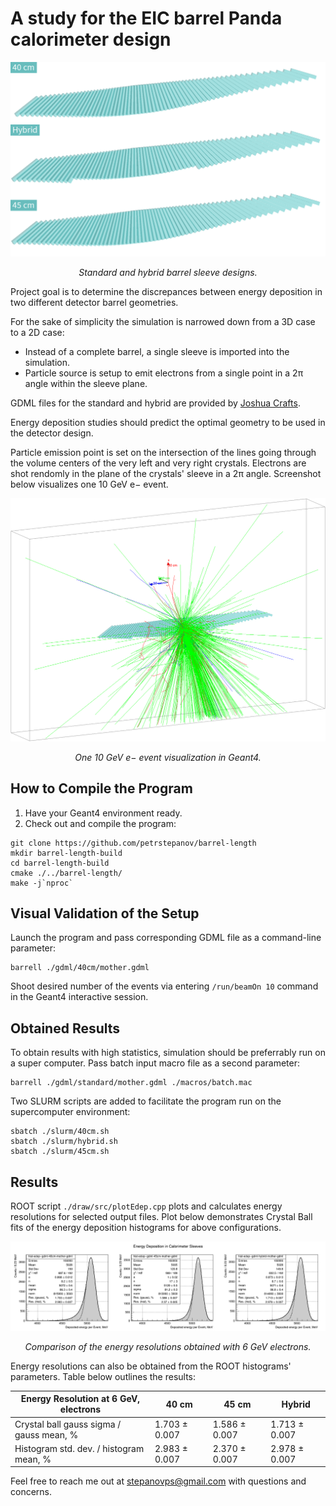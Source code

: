 # A study for the EIC barrel Panda calorimeter design

![Standard and hybrid barrel sleeve designs](https://github.com/petrstepanov/barrel-length/blob/main/resources/design.png?raw=true "Standard and hybrid barrel sleeve designs")
<p align="center"><i>Standard and hybrid barrel sleeve designs.</i></p>

Project goal is to determine the discrepances between energy deposition in two different detector barrel geometries.

For the sake of simplicity the simulation is narrowed down from a 3D case to a 2D case:

* Instead of a complete barrel, a single sleeve is imported into the simulation.
* Particle source is setup to emit electrons from a single point in a 2π angle within the sleeve plane.

GDML files for the standard and hybrid are provided by [Joshua Crafts](mailto:crafts@cua.edu).

Energy deposition studies should predict the optimal geometry to be used in the detector design.

Particle emission point is set on the intersection of the lines going through the volume centers of the very left and very right crystals. Electrons are shot rendomly in the plane of the crystals' sleeve in a 2π angle. Screenshot below visualizes one 10 GeV e− event.

![One 10 GeV e− event](https://github.com/petrstepanov/barrel-length/blob/main/resources/beam-on.png?raw=true "One 10 GeV e− event")
<p align="center"><i>One 10 GeV e− event visualization in Geant4.</i></p>

## How to Compile the Program

1. Have your Geant4 environment ready.
2. Check out and compile the program:

```
git clone https://github.com/petrstepanov/barrel-length
mkdir barrel-length-build
cd barrel-length-build
cmake ./../barrel-length/
make -j`nproc`
```

## Visual Validation of the Setup

Launch the program and pass corresponding GDML file as a command-line parameter:

```
barrell ./gdml/40cm/mother.gdml
```

Shoot desired number of the events via entering `/run/beamOn 10` command in the Geant4 interactive session.

## Obtained Results

To obtain results with high statistics, simulation should be preferrably run on a super computer. Pass batch input macro file as a second parameter:

```
barrell ./gdml/standard/mother.gdml ./macros/batch.mac
```

Two SLURM scripts are added to facilitate the program run on the supercomputer environment:
```
sbatch ./slurm/40cm.sh
sbatch ./slurm/hybrid.sh
sbatch ./slurm/45cm.sh
```

## Results

ROOT script `./draw/src/plotEdep.cpp` plots and calculates energy resolutions for selected output files. Plot below demonstrates Crystal Ball fits of the energy deposition histograms for above configurations.

![Comparison of the energy resolutions](https://github.com/petrstepanov/barrel-length/blob/main/resources/results.png?raw=true "Comparison of the energy resolutions")
<p align="center"><i>Comparison of the energy resolutions obtained with 6 GeV electrons.</i></p>

Energy resolutions can also be obtained from the ROOT histograms' parameters. Table below outlines the results:

| Energy Resolution at 6 GeV, electrons     | 40 cm         | 45 cm         | Hybrid        |
| ----------------------------------------- | ------------- | ------------- | ------------- |
| Crystal ball gauss sigma / gauss mean, %  | 1.703 ± 0.007 | 1.586 ± 0.007 | 1.713 ± 0.007 |
| Histogram std. dev. / histogram mean, %   | 2.983 ± 0.007 | 2.370 ± 0.007 | 2.978 ± 0.007 |

Feel free to reach me out at stepanovps@gmail.com with questions and concerns.